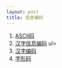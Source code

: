 ```yaml
---
layout: post
title: 信息编码
---
```

<ol>
<li><a href="https://baike.baidu.com/item/ASCII?fromModule=lemma_search-box" target="_blank">ASCII码</a></li>
<li><a href="https://baike.baidu.com/item/汉字信息编码/8366833" target="_blank">汉字信息编码</a>
    ul>
      <li><a href="https://baike.baidu.com/item/%E6%B1%89%E5%AD%97%E7%BC%96%E7%A0%81/7123465?fr=aladdin" target="_blank">汉字编码</a></li>
      <li><a href="https://baike.baidu.com/item/%E5%AD%97%E5%BD%A2%E7%A0%81/9194727" target="_blank">字形码</a></li>
    </ul>
</li>
</ol>
